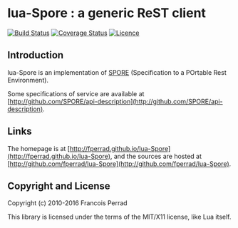
lua-Spore : a generic ReST client
=================================

[![Build Status](https://travis-ci.org/fperrad/lua-Spore.png)](https://travis-ci.org/fperrad/lua-Spore)
[![Coverage Status](https://coveralls.io/repos/fperrad/lua-Spore/badge.png?branch=master)](https://coveralls.io/r/fperrad/lua-Spore?branch=master)
[![Licence](http://img.shields.io/badge/Licence-MIT-brightgreen.svg)](COPYRIGHT)

Introduction
------------

lua-Spore is an implementation of [SPORE](http://github.com/SPORE/specifications)
(Specification to a POrtable Rest Environment).

Some specifications of service are available at
[http://github.com/SPORE/api-description](http://github.com/SPORE/api-description).

Links
-----

The homepage is at [http://fperrad.github.io/lua-Spore](http://fperrad.github.io/lua-Spore),
and the sources are hosted at [http://github.com/fperrad/lua-Spore](http://github.com/fperrad/lua-Spore).

Copyright and License
---------------------

Copyright (c) 2010-2016 Francois Perrad

This library is licensed under the terms of the MIT/X11 license, like Lua itself.

